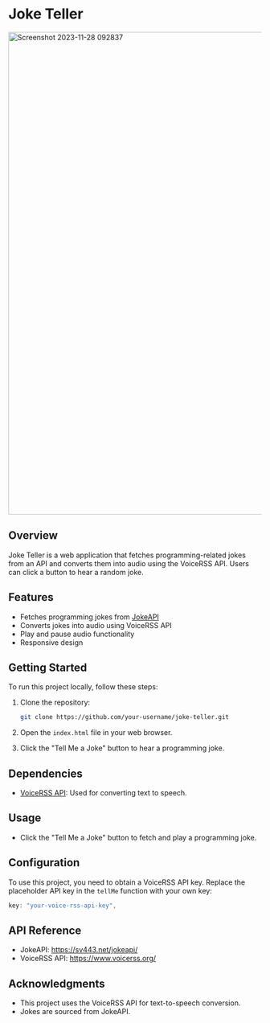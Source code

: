 # Joke Teller
<img width="960" alt="Screenshot 2023-11-28 092837" src="https://github.com/VenkatRaman3103/javascript-projects/assets/145652521/4a23176d-8a2b-4a27-ab27-cda11862488f">

## Overview
Joke Teller is a web application that fetches programming-related jokes from an API and converts them into audio using the VoiceRSS API. Users can click a button to hear a random joke.

## Features

- Fetches programming jokes from [JokeAPI](https://sv443.net/jokeapi/)
- Converts jokes into audio using VoiceRSS API
- Play and pause audio functionality
- Responsive design

## Getting Started

To run this project locally, follow these steps:

1. Clone the repository:

    ```bash
    git clone https://github.com/your-username/joke-teller.git
    ```

2. Open the `index.html` file in your web browser.

3. Click the "Tell Me a Joke" button to hear a programming joke.

## Dependencies

- [VoiceRSS API](https://www.voicerss.org/): Used for converting text to speech.

## Usage

- Click the "Tell Me a Joke" button to fetch and play a programming joke.

## Configuration

To use this project, you need to obtain a VoiceRSS API key. Replace the placeholder API key in the `tellMe` function with your own key:

```javascript
key: "your-voice-rss-api-key",
```

## API Reference
- JokeAPI: https://sv443.net/jokeapi/
- VoiceRSS API: https://www.voicerss.org/

## Acknowledgments
- This project uses the VoiceRSS API for text-to-speech conversion.
- Jokes are sourced from JokeAPI.
